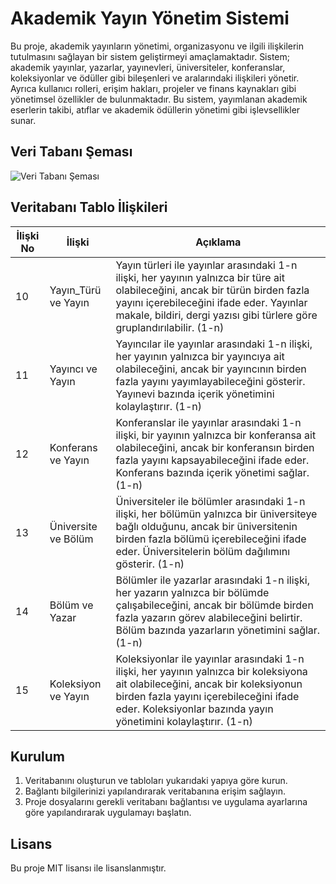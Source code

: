 # Akademik Yayın Yönetim Sistemi

Bu proje, akademik yayınların yönetimi, organizasyonu ve ilgili ilişkilerin tutulmasını sağlayan bir sistem geliştirmeyi amaçlamaktadır. Sistem; akademik yayınlar, yazarlar, yayınevleri, üniversiteler, konferanslar, koleksiyonlar ve ödüller gibi bileşenleri ve aralarındaki ilişkileri yönetir. Ayrıca kullanıcı rolleri, erişim hakları, projeler ve finans kaynakları gibi yönetimsel özellikler de bulunmaktadır. Bu sistem, yayımlanan akademik eserlerin takibi, atıflar ve akademik ödüllerin yönetimi gibi işlevsellikler sunar.

## Veri Tabanı Şeması
![Veri Tabanı Şeması](https://github.com/user-attachments/assets/e2240128-de86-4efd-8279-509c4dcf693f)


## Veritabanı Tablo İlişkileri

| İlişki No | İlişki                  | Açıklama                                                                                                                                                                                                 |
|-----------|-------------------------|----------------------------------------------------------------------------------------------------------------------------------------------------------------------------------------------------------|
| 10        | Yayın_Türü ve Yayın     | Yayın türleri ile yayınlar arasındaki 1-n ilişki, her yayının yalnızca bir türe ait olabileceğini, ancak bir türün birden fazla yayını içerebileceğini ifade eder. Yayınlar makale, bildiri, dergi yazısı gibi türlere göre gruplandırılabilir. (1-n) |
| 11        | Yayıncı ve Yayın        | Yayıncılar ile yayınlar arasındaki 1-n ilişki, her yayının yalnızca bir yayıncıya ait olabileceğini, ancak bir yayıncının birden fazla yayını yayımlayabileceğini gösterir. Yayınevi bazında içerik yönetimini kolaylaştırır. (1-n) |
| 12        | Konferans ve Yayın      | Konferanslar ile yayınlar arasındaki 1-n ilişki, bir yayının yalnızca bir konferansa ait olabileceğini, ancak bir konferansın birden fazla yayını kapsayabileceğini ifade eder. Konferans bazında içerik yönetimi sağlar. (1-n) |
| 13        | Üniversite ve Bölüm     | Üniversiteler ile bölümler arasındaki 1-n ilişki, her bölümün yalnızca bir üniversiteye bağlı olduğunu, ancak bir üniversitenin birden fazla bölümü içerebileceğini ifade eder. Üniversitelerin bölüm dağılımını gösterir. (1-n) |
| 14        | Bölüm ve Yazar          | Bölümler ile yazarlar arasındaki 1-n ilişki, her yazarın yalnızca bir bölümde çalışabileceğini, ancak bir bölümde birden fazla yazarın görev alabileceğini belirtir. Bölüm bazında yazarların yönetimini sağlar. (1-n) |
| 15        | Koleksiyon ve Yayın     | Koleksiyonlar ile yayınlar arasındaki 1-n ilişki, her yayının yalnızca bir koleksiyona ait olabileceğini, ancak bir koleksiyonun birden fazla yayını içerebileceğini ifade eder. Koleksiyonlar bazında yayın yönetimini kolaylaştırır. (1-n) |



## Kurulum

1. Veritabanını oluşturun ve tabloları yukarıdaki yapıya göre kurun.
2. Bağlantı bilgilerinizi yapılandırarak veritabanına erişim sağlayın.
3. Proje dosyalarını gerekli veritabanı bağlantısı ve uygulama ayarlarına göre yapılandırarak uygulamayı başlatın.

## Lisans
Bu proje MIT lisansı ile lisanslanmıştır. 

